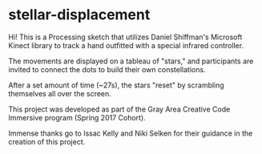 # stellar-displacement

Hi! This is a Processing sketch that utilizes Daniel Shiffman's Microsoft Kinect library to track a hand outfitted with a special infrared controller.

The movements are displayed on a tableau of "stars," and participants are invited to connect the dots to build their own constellations.

After a set amount of time (~27s), the stars "reset" by scrambling themselves all over the screen.

This project was developed as part of the Gray Area Creative Code Immersive program (Spring 2017 Cohort).

Immense thanks go to Issac Kelly and Niki Selken for their guidance in the creation of this project.
